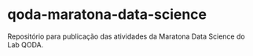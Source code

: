 # qoda-maratona-data-science
Repositório para publicação das atividades da Maratona Data Science do Lab QODA.
